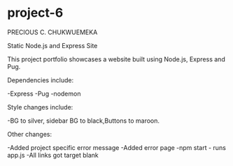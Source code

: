 # project-6
PRECIOUS C. CHUKWUEMEKA



Static Node.js and Express Site


This project portfolio showcases a website built using Node.js, Express and Pug.

Dependencies include:

-Express
-Pug
-nodemon



Style changes include:

-BG to silver, sidebar BG to black,Buttons to maroon.



Other changes:

-Added project specific error message
-Added error page
-npm start - runs app.js
-All links got target blank
